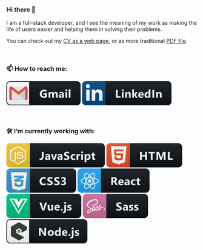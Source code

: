 ### Hi there 👋

I am a full-stack developer, and I see the meaning of my work as making the life of users easier and helping them in solving their problems.

You can check out my <a href="https://munimaev.github.io/resume/">CV as a web page</a>, or as more traditional <a href="https://munimaev.github.io/resume/Vladislav_Munimaev.pdf">PDF file</a>.

&nbsp;

### 📫  How to reach me:

<a href="mailto:munimaev@gmail.com"><img src="https://raw.githubusercontent.com/MikeCodesDotNET/ColoredBadges/master/svg/social/gmail.svg" alt="js" style="max-width: 100%;"></a>
<a href="https://www.linkedin.com/in/munimaev"><img src="https://raw.githubusercontent.com/MikeCodesDotNET/ColoredBadges/master/svg/social/linkedin.svg" alt="js" style="max-width: 100%;"></a>

&nbsp;

### 🛠️ I’m currently working with:
<img src="https://raw.githubusercontent.com/MikeCodesDotNET/ColoredBadges/master/svg/dev/languages/js.svg" alt="js" style="max-width: 100%;">
<img src="https://raw.githubusercontent.com/MikeCodesDotNET/ColoredBadges/master/svg/dev/languages/html.svg" alt="js" style="max-width: 100%;">
<img src="https://raw.githubusercontent.com/MikeCodesDotNET/ColoredBadges/master/svg/dev/languages/css3.svg" alt="js" style="max-width: 100%;">
<img src="https://raw.githubusercontent.com/MikeCodesDotNET/ColoredBadges/master/svg/dev/frameworks/react.svg" alt="react" style="max-width: 100%;">
<img src="https://raw.githubusercontent.com/MikeCodesDotNET/ColoredBadges/master/svg/dev/frameworks/vue.svg" alt="react" style="max-width: 100%;">
<img src="https://raw.githubusercontent.com/MikeCodesDotNET/ColoredBadges/master/svg/dev/languages/sass.svg" alt="react" style="max-width: 100%;">
<img src="https://raw.githubusercontent.com/MikeCodesDotNET/ColoredBadges/master/svg/dev/frameworks/nodejs_larger.svg" alt="react" style="max-width: 100%;">



  
<!--
**munimaev/munimaev** is a ✨ _special_ ✨ repository because its `README.md` (this file) appears on your GitHub profile.

Here are some ideas to get you started:

- 🔭 I’m currently working on ...
- 🌱 I’m currently learning ...
- 👯 I’m looking to collaborate on ...
- 🤔 I’m looking for help with ...
- 💬 Ask me about ...
- 📫 How to reach me: ...
- 😄 Pronouns: ...
- ⚡ Fun fact: ...
-->
